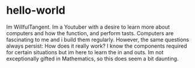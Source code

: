 # hello-world
Im WillfulTangent. Im a Youtuber with a desire to learn more about computers and how the function, and perform tasts. Computers are fascinating to me and i build them regularly. However, the same questions always persist: How does it really work? I know the components required for certain situations but im here to learn the in and outs. Im not exceptionally gifted in Mathematics, so this does seem a bit daunting.
